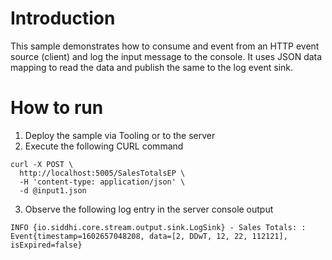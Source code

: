 # Introduction
This sample demonstrates how to consume and event from an HTTP event source (client) and log the input message to the console. It uses JSON data mapping to read the data and publish the same to the log event sink. 

# How to run

1. Deploy the sample via Tooling or to the server
2. Execute the following CURL command
```
curl -X POST \
  http://localhost:5005/SalesTotalsEP \
  -H 'content-type: application/json' \
  -d @input1.json
```

3. Observe the following log entry in the server console output

```
INFO {io.siddhi.core.stream.output.sink.LogSink} - Sales Totals: : Event{timestamp=1602657048208, data=[2, DDwT, 12, 22, 112121], isExpired=false}

```

